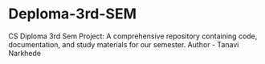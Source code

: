# Deploma-3rd-SEM
CS Diploma 3rd Sem Project: A comprehensive repository containing code, documentation, and study materials for our semester.
Author - Tanavi Narkhede 
